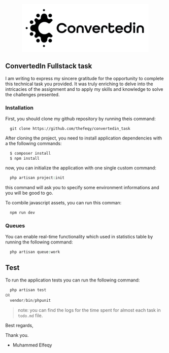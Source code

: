 <p align="center"><a href="https://laravel.com" target="_blank"><img src="/public/assets/logo.png" width="400" alt="Laravel Logo"></a></p>

## ConvertedIn Fullstack task

I am writing to express my sincere gratitude for the opportunity to complete this technical task you provided. It was truly enriching to delve into the intricacies of the assignment and to apply my skills and knowledge to solve the challenges presented.

### Installation

First, you should clone my github repository by running theis command:
```
  git clone https://github.com/thefeqy/convertedin_task
```

After cloning the project, you need to install application dependencies with a the following commands:

```
  $ composer install
  $ npm install
```

now, you can initialize the application with one single custom command:

```php
  php artisan project:init 
```
this command will ask you to specify some environment informations and you will be good to go.

To combile javascript assets, you can run this comman:

```javascript
  npm run dev
```

### Queues

You can enable real-time functionality which used in statistics table by running the following command:

```php
  php artisan queue:work
```

## Test

To run the application tests you can run the following command: 

```php
  php artisan test
OR
  vendor/bin/phpunit
```

> note: you can find the logs for the time spent for almost each task in `todo.md` file.

Best regards,

Thank you.
- Muhammed Elfeqy